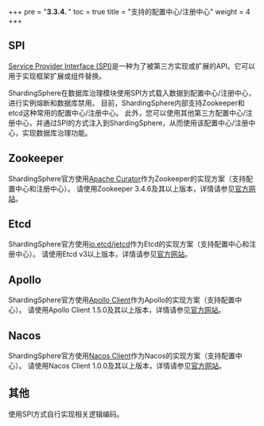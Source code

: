 +++
pre = "<b>3.3.4. </b>"
toc = true
title = "支持的配置中心/注册中心"
weight = 4
+++

## SPI

[Service Provider Interface (SPI)](https://docs.oracle.com/javase/tutorial/sound/SPI-intro.html)是一种为了被第三方实现或扩展的API。它可以用于实现框架扩展或组件替换。

ShardingSphere在数据库治理模块使用SPI方式载入数据到配置中心/注册中心，进行实例熔断和数据库禁用。
目前，ShardingSphere内部支持Zookeeper和etcd这种常用的配置中心/注册中心。
此外，您可以使用其他第三方配置中心/注册中心，并通过SPI的方式注入到ShardingSphere，从而使用该配置中心/注册中心，实现数据库治理功能。

## Zookeeper

ShardingSphere官方使用[Apache Curator](http://curator.apache.org/)作为Zookeeper的实现方案（支持配置中心和注册中心）。
请使用Zookeeper 3.4.6及其以上版本，详情请参见[官方网站](https://zookeeper.apache.org/)。

## Etcd

ShardingSphere官方使用[io.etcd/jetcd](https://github.com/etcd-io/jetcd)作为Etcd的实现方案（支持配置中心和注册中心）。
请使用Etcd v3以上版本，详情请参见[官方网站](https://etcd.io/)。

## Apollo

ShardingSphere官方使用[Apollo Client](https://github.com/ctripcorp/apollo)作为Apollo的实现方案（支持配置中心）。
请使用Apollo Client 1.5.0及其以上版本，详情请参见[官方网站](https://github.com/ctripcorp/apollo)。

## Nacos

ShardingSphere官方使用[Nacos Client](https://nacos.io/zh-cn/docs/sdk.html)作为Nacos的实现方案（支持配置中心）。
请使用Nacos Client 1.0.0及其以上版本，详情请参见[官方网站](https://nacos.io/zh-cn/docs/sdk.html)。

## 其他

使用SPI方式自行实现相关逻辑编码。
